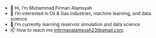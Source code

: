 - 👋 Hi, I’m Muhammad Firman Alamsyah
- 👀 I’m interested in Oil & Gas industries, machine learning, and data science
- 🌱 I’m currently learning reservoir simulation and data science
- 📫 How to reach me mfirmanalamsyah23@gmail.com

<!---
mfirmana/mfirmana is a ✨ special ✨ repository because its `README.md` (this file) appears on your GitHub profile.
You can click the Preview link to take a look at your changes.
--->
